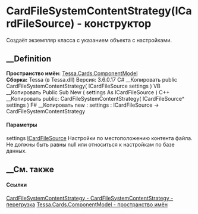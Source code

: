 # CardFileSystemContentStrategy(ICardFileSource) - конструктор
Создаёт экземпляр класса с указанием объекта с настройками.
## __Definition
 **Пространство имён:**
[Tessa.Cards.ComponentModel](N_Tessa_Cards_ComponentModel.htm)  
 **Сборка:** Tessa (в Tessa.dll) Версия: 3.6.0.17
C# __Копировать
     public CardFileSystemContentStrategy(
    	ICardFileSource settings
    )
VB __Копировать
     Public Sub New ( 
    	settings As ICardFileSource
    )
C++ __Копировать
     public:
    CardFileSystemContentStrategy(
    	ICardFileSource^ settings
    )
F# __Копировать
     new : 
            settings : ICardFileSource -> CardFileSystemContentStrategy
#### Параметры
settings [ICardFileSource](T_Tessa_Cards_ICardFileSource.htm)
     Настройки по местоположению контента файла. Не должны быть равны null или относиться к настройкам по базе данных. 
## __См. также
#### Ссылки
[CardFileSystemContentStrategy -
](T_Tessa_Cards_ComponentModel_CardFileSystemContentStrategy.htm)
[CardFileSystemContentStrategy -
перегрузка](Overload_Tessa_Cards_ComponentModel_CardFileSystemContentStrategy__ctor.htm)
[Tessa.Cards.ComponentModel - пространство
имён](N_Tessa_Cards_ComponentModel.htm)
